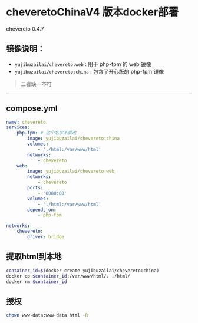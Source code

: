 # cheveretoChinaV4 版本docker部署
chevereto 0.4.7
## 镜像说明：
- `yujibuzailai/chevereto:web` : 用于 php-fpm 的 web 镜像
- `yujibuzailai/chevereto:china` : 包含了开心版的 php-fpm 镜像
> 二者缺一不可
---
## compose.yml
```yaml
name: chevereto
services:
    php-fpm: # 这个名字不要改
        image: yujibuzailai/chevereto:china
        volumes:
            - './html:/var/www/html'
        networks:
            - chevereto
    web:
        image: yujibuzailai/chevereto:web
        networks:
            - chevereto
        ports:
            - '8080:80'
        volumes:
            - './html:/var/www/html'
        depends_on:
            - php-fpm

networks:
    chevereto:
        driver: bridge
```

## 提取html到本地
```bash
container_id=$(docker create yujibuzailai/chevereto:china)
docker cp $container_id:/var/www/html/. ./html/
docker rm $container_id
```
## 授权
```bash
chown www-data:www-data html -R
```
